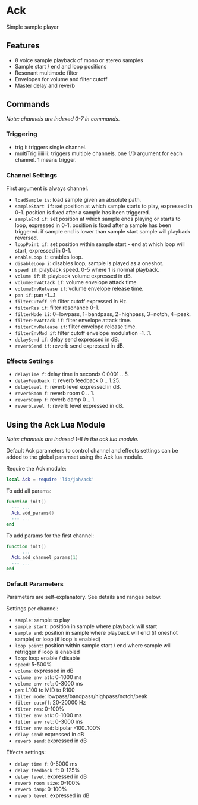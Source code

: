 ---
---

# Ack

Simple sample player

## Features

- 8 voice sample playback of mono or stereo samples
- Sample start / end and loop positions
- Resonant multimode filter
- Envelopes for volume and filter cutoff
- Master delay and reverb

## Commands

_Note: channels are indexed 0-7 in commands._

### Triggering

- trig i: triggers single channel.
- multiTrig iiiiiiii: triggers multiple channels. one 1/0 argument for each channel. 1 means trigger.

### Channel Settings

First argument is always channel.

- `loadSample is`: load sample given an absolute path.
- `sampleStart if`: set position at which sample starts to play, expressed in 0-1. position is fixed after a sample has been triggered.
- `sampleEnd if`: set position at which sample ends playing or starts to loop, expressed in 0-1. position is fixed after a sample has been triggered. if sample end is lower than sample start sample will playback reversed.
- `loopPoint if`: set position within sample start - end at which loop will start, expressed in 0-1.
- `enableLoop i`: enables loop.
- `disableLoop i`: disables loop, sample is played as a oneshot.
- `speed if`: playback speed. 0-5 where 1 is normal playback.
- `volume if`: if: playback volume expressed in dB.
- `volumeEnvAttack if`: volume envelope attack time.
- `volumeEnvRelease if`: volume envelope release time.
- `pan if`: pan -1...1.
- `filterCutoff if`: filter cutoff expressed in Hz.
- `filterRes if`: filter resonance 0-1.
- `filterMode ii`: 0=lowpass, 1=bandpass, 2=highpass, 3=notch, 4=peak.
- `filterEnvAttack if`: filter envelope attack time.
- `filterEnvRelease if`: filter envelope release time.
- `filterEnvMod if`: filter cutoff envelope modulation -1...1.
- `delaySend if`: delay send expressed in dB.
- `reverbSend if`: reverb send expressed in dB.

### Effects Settings

- `delayTime f`: delay time in seconds 0.0001 .. 5.
- `delayFeedback f`: reverb feedback 0 .. 1.25.
- `delayLevel f`: reverb level expressed in dB.
- `reverbRoom f`: reverb room 0 .. 1.
- `reverbDamp f`: reverb damp 0 .. 1.
- `reverbLevel f`: reverb level expressed in dB.

## Using the Ack Lua Module

_Note: channels are indexed 1-8 in the ack lua module._

Default Ack parameters to control channel and effects settings can be added to the global paramset using the Ack lua module.

Require the Ack module:

``` lua
local Ack = require 'lib/jah/ack'
```

To add all params:

``` lua
function init()
  --- ...
  Ack.add_params()
  --- ...
end
```

To add params for the first channel:

``` lua
function init()
  --- ...
  Ack.add_channel_params(1)
  --- ...
end
```

### Default Parameters

Parameters are self-explanatory. See details and ranges below.

Settings per channel:

- `sample`: sample to play
- `sample start`: position in sample where playback will start
- `sample end`: position in sample where playback will end (if oneshot sample) or loop (if loop is enabled)
- `loop point`: position within sample start / end where sample will retrigger if loop is enabled
- `loop`: loop enable / disable
- `speed`: 5-500%
- `volume`: expressed in dB
- `volume env atk`: 0-1000 ms
- `volume env rel`: 0-3000 ms
- `pan`: L100 to MID to R100
- `filter mode`: lowpass/bandpass/highpass/notch/peak
- `filter cutoff`: 20-20000 Hz
- `filter res`: 0-100%
- `filter env atk`: 0-1000 ms
- `filter env rel`: 0-3000 ms
- `filter env mod`: bipolar -100..100%
- `delay send`: expressed in dB
- `reverb send`: expressed in dB

Effects settings:

- `delay time f`: 0-5000 ms
- `delay feedback f`: 0-125%
- `delay level`: expressed in dB
- `reverb room size`: 0-100%
- `reverb damp`: 0-100%
- `reverb level`: expressed in dB

